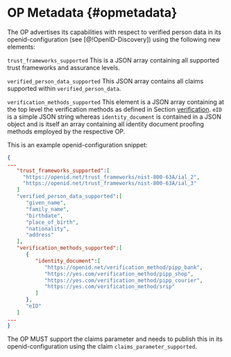 # OP Metadata {#opmetadata}

The OP advertises its capabilities with respect to verified person data in its openid-configuration (see [@!OpenID-Discovery]) using the following new elements:

`trust_frameworks_supported` This is a JSON array containing all supported trust frameworks and assurance levels.

`verified_person_data_supported` This JSON array contains all claims supported within `verified_person_data`.

`verification_methods_supported` This element is a JSON array containing at the top level the verification methods as defined in Section [verification](#verification). `eID` is  a simple JSON string whereas `identity_document` is contained in a JSON object and is itself an array containing all identity document proofing methods employed by the respective OP. 

This is an example openid-configuration snippet:

```json
{  
...
   "trust_frameworks_supported":[
     "https://openid.net/trust_frameworks/nist-800-63A/ial_2",
     "https://openid.net/trust_frameworks/nist-800-63A/ial_3"
   ]
   "verified_person_data_supported":[  
      "given_name",
      "family_name",
      "birthdate",
      "place_of_birth",
      "nationality",
      "address"
   ],
   "verification_methods_supported":[  
      {  
         "identity_document":[  
            "https://openid.net/verification_method/pipp_bank",
            "https://yes.com/verification_method/pipp_shop",
            "https://yes.com/verification_method/pipp_courier",
            "https://yes.com/verification_method/srip"
         ]
      },
      "eID"
   ]
...
}
```

The OP MUST support the claims parameter and needs to publish this in its openid-configuration using the claim `claims_parameter_supported`. 
